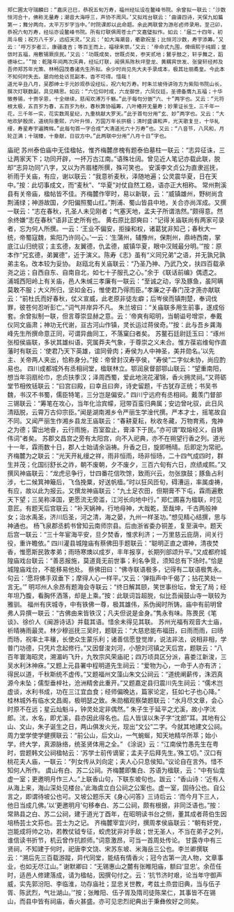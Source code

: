 <!-- { "loadSidebar": true } -->
	郑仁圃太守瑞麟曰：“嘉庆己巳，恭祝五旬万寿，福州经坛设在鳌峰书院。余曾拟一联云：‘沙数恒河合十，佛称无量寿；潮音大海呼三，声协不周风。’又拟戏台联云：‘曲谱四诗，天保九如篇第一；舞分两向，太平万岁字当中。’时院课即以此命题。余此两联曾为游彤卣师录用。至己卯，恭祝六旬万寿，经坛亦设鳌峰书院。所有灯联俱周苍士广文嘉璧拟作。如云：‘届二十四年，初周斗极；祝万八千岁，远绍天灵。’又云：‘如大海潮音，衢歌祝圣；比恒河沙数，寿宇添筹。’又云：‘呼万岁者三，康疆逢吉；等百王而上，福禄来崇。’又云：‘帝命式九围，俾缉熙于纯嘏；皇敛时五福，用敷锡厥庶民。’又云：‘功既成矣，世既贞矣，参天贰地；鼚乎鼓之，轩乎舞之，蹈德咏仁。’”按：乾隆年间两次庆典，经坛灯联，闻俱系陈秋坪登龙、黄耦宾世发、张燮轩经邦及吾师郑苏年光策、林畅园茂春诸先生所拟。余少时尚见先大夫手录成本，极其壮丽矞皇。今此本不知何时失去。屡向他处访觅副本，杳不可得。惜哉！
	道光辛丑八月，吴郡绅士于元妙观恭设经坛，祝六旬万寿。时朱兰坡侍讲珔方为紫阳书院山长，撰次灯联数副，具见精思。如云：“六位仰时成，六龙御世，六凤仪廷，圣德备膺九五福；十华徵券锡，十赍孚恩，十全继续，慈闱欢溥万千觞。”此于每句分嵌“六、十”两字也。又云：“元符根太极，五百岁为春，五百岁为秋，春秋筭协福筹，八叶椿开无量寿；妙果证长生，三千年一花，三千年一实，花实数周星纪，九重桃献大罗天。”此于首句分用“玄、妙”两字也。又云：“大地欢胪殷庶，道统际重熙，六叶升恒，万国万年长拱极；清时盛谱和声，光天歌复旦，十华糺缦，寿星寿宇遍腾辉。”此每句首一字合成“大清道光六十万寿”也。又云：“八音节，八风和，月轮正满；十瑞臻，十章献，日驭方中。”此两联中分用“八月十日”字也。
庙祀
	苏州泰伯庙中无佳楹帖，惟齐梅麓彦槐有题泰伯墓柱一联云：“志异征诛，三让两家天下；功同开辟，一抔万古江南。”语殊壮阔。曾见近人笔记亦载此联，脱却“志异功同”八字，又以为齐眉楼所撰，殊可笑也。
	安溪李文贞公为直隶巡抚，祈雨于关庙，有应，谢以联云：“我意祈麦秋，泽随地遍；公灵震华夏，日在天中。”按：此切事成文，而“麦秋”、“华夏”对仗自然工稳，语亦正大相称。
	常州荆溪县有关帝庙，楹帖皆不佳。齐梅麓作宰时，易以新联，云：“威镇雄州，野树尚含荆浦绿；神游故国，夕阳偏照蜀山红。”荆浦、蜀山皆县中地，关合亦尚浑成。又撰一联云：“志在春秋，孔圣人未见刚者；气塞天地，孟夫子所谓浩然。”颇得意。然余终嫌“志在春秋”语非正史所有也。
	黄右原比部奭曰：“记得关庙联尚有两家可录者，忘为何人所撰。一云：‘王业不偏安，拒操和权，诸葛犹非知己；春秋大一统，帝蜀寇魏，紫阳乃许同心。’一云：‘生蒲州，辅豫州，保荆州，鼎峙西南，掌底江山归统驭；主玄德，友翼德，仇孟德，威镇华夏，眼中汉贼最分明。’”按：原本作“兄玄德，弟翼德”，近于演义。陈寿《志》虽有“义同兄弟”之语，并无孰兄孰弟主名。改本较为妥协。
	赵瓯北有关庙联云：“乃圣乃神、乃武乃文，扶四百载承尧之运；自西自东、自南自北，如七十子服孔之心。”余于《联话前编》偶遗之。
	浦城西阳岭上有关庙，邑人朱缄三孝廉有一联云：“至诚之动，孚及豚鱼，虽阿瞒莫敢不服；大义所归，坚如金石，惟使君乃得而臣。”孝廉之子春门茂才箎亦献联云：“前杜氏而好春秋，仗义宣威，此老原非徒左癖；后岑侯而镇荆楚，奉词伐罪，彼苍何忍听彭亡。”词气并岸异不凡。
	朱兰坡曰：“关庙联多用生前事，遂成俗套。余曾拟制一联，但言尊崇显赫之意。云：‘帝爽有昭明，当朝谥号增崇，奉戴仪同文庙肃；神功无代谢，亘古河山作镇，灵长运过蒋侯奇。’”按：此与吾乡龚海峰先生所撰命意正同，可谓异曲同工，不落窠臼者矣。
	苏鳌石廷尉廷玉曰：“琢州张桓侯庙联，多状其雄纠语，究属莽夫气象，于尊崇之义未合。惟方葆岩维甸作直藩时有联云：‘使君乃天下英雄，谊同骨肉；寿侯为人中神圣，美并勋名。’以先主、关帝两人夹出，恰称身分。”按：帝曾封汉寿亭侯，“寿侯”二字似未协，尚应酌易也。
	四川成都城外有丞相祠堂，楹联林立。鄂润泉督部鄂山联云：“望重南阳，想当年羽扇纶巾，忠贞扶季汉；泽周西蜀，爱此地浣花濯锦，香火拥灵祠。”又蒋砺堂节相攸铦联云：“曰宫曰殿，曰幸且曰奔，诗史留题，千古犹存正统；书吴书魏，书汉不书蜀，儒臣特笔，三分岂是偏安。”
	四川宁远府有丞相祠。戴羡门督部三锡联云：“筹笔在攻心，当年化洽宾幪，冠带百蛮归典属；安边曾叱驭，此日风清瓯脱，云霄万古仰宗臣。”闻是湖南湘乡令严丽生学淦代撰。严本才士，摇笔故自不同。又闻严丽生作湘乡县龙王庙联云：“春耕夏耘，秋收冬藏，万物育焉，鬼神之为德；雷出地奋，云行雨施，百室盈止，膏泽下于民。”亦可谓“取熔经义，自铸伟词”者矣。
	苏郡文昌宫之旁有太阳宫，向不入祀典，亦不在朔望行香之列。道光十一年，霖雨数十日，郡人士始请余诣祷。升香之日，旋即畅晴。后即定为常祀。齐梅麓为之联云：“光天开糺缦之祥，雨非恒雨，旸非恒旸，二十四气成四时，群生并茂；化国衍舒长之祚，朝不废朝，夕不废夕，三百六旬有六日，庶绩咸熙。”又撰风神庙联云：“龙虎忌争行，廿四番花信吹馀，致雨兴云，勿张旗鼓；豚鱼占利涉，七二候箕神簸后，飞刍挽粟，好送帆樯。”时以狂风匝旬，碍漕运，率属虔祷，有应，故以此为报云。又撰龙神庙联云：“九土足农田，但期膏不下屯，霖雨遍敷天下望；三吴称泽国，更愿流无旁滥，江河长向地中行。”
	郑仁圃喜为楹联，时见意匠。有题天后宫联云：“补天娲神，行地母神，大哉乾，至哉坤，千古两般神女；治水禹圣，济川后圣，河之清，海之晏，九州一样圣功。”想见精心结撰，思与神通也。
	杨飞泉郡丞鹤书曾知云南师宗县。后由浙省委办铜差，复至滇中。题天后宫一联云：“三十年宦海平安，旦夕焚香，惟求利济；一万里慈云庇荫，间关行役，重许瞻依。”
	四川灌县城隍庙有蔡佛田手题联云：“聪明正直之谓神，清夜焚香，惟愿斯民敦孝弟；雨旸寒燠以成岁，丰年报享，长期列部颂升平。”又成都府城隍庙戏台联云：“善恶报施，莫道竟无前世事；利名争竞，须知总有下场时。”恰是城隍庙戏台，不能移易他处。
	蔡佛田曰：“佛寺联语极多，记得有二联语极隽永。句云：‘愿将佛手双垂下；摩得人心一样平。’又云：‘弹指声中千偈了；拈花笑处一言无。’”
	明邛州人余昂有题海会寺联云：“终日解其颐，笑世事纷坛，曾无了局；经年坦乃腹，看胸怀洒落，却是上乘。”按：此联词旨超脱，似比吾闽鼓山寺一联较为雅驯。
	福州有庆城寺，中有铁佛一尊，极其雄伟，系伪闽时所铸。庙中有前明曾弗人异撰一联云：“古佛由来皆铁汉；凡夫但说是金身。”隽永有味。陈畏民《笔谈》、徐价人《闽游诗话》并载其语。惜余未得见其联。
	苏州光福有观音大士庙，祈晴祷雨最灵。林少穆巡抚三吴时，题联云：“大慈悲能布福田，曰雨而雨，曰旸而旸，祝率土丰穰，长使众生蒙乐利；诸善信愿登觉岸，说法非法，说相非相，学普门功德，只凭片念起修行。”又因督浚刘河，小憩刘河镇之天后宫，题联云：“八百年寰海昭灵，溯湄屿飞升，九牧宗风荣庙祀；四万顷具区分派，喜娄江新浚，三吴水利沐神庥。”又题上元县署中程明道先生祠云：“爱物为心，一命于人亦有济；得民以道，千秋斯统不虚传。”又题福州文藻山朱文公祠云：“道统阐薪传，洙泗真源今未坠；儒型垂梓社，沧洲精舍此重开。”又题嘉定县归震川先生祠云：“儒术岂虚谈，水利书成，功在三江宜血食；经师偏晚达，篇家论定，狂如七子也心降。”
	桂林城外有临水文昌阁，极明瑟之致。朱勋楣观察棨题联云：“水月尽文章，会心时原不在远；星云灿魁斗，钟灵处定非偶然。”
	朱子生于延平之尤溪，故小字沋郎。沋，水名，即尤溪，县亦因此得名也。后人皆误以朱子字“沈郎”耳。其地有公山、文山，朱子诞生之日，两山俱发火光，现出“文公”二字。今就其地建文公祠。周力堂学使学健撰联云：“前公山，后文山，一气蜿蜒，知天地精华所萃；始小学，终大学，真源脉络，统圣贤体用之全。”
	《涂说》云：“江南侯竹愚先生在粤时，尝题韩文公祠楹帖云：‘苏学士前传谪宦；孟夫子后拜先生。’殊工切。”
	汉口有桃花夫人庙，一联云：“列女传从刘向定；夫人心只息侯知。”议论自在言外。惜不知何人所作。
	虞山有白、苏二公祠。齐梅麓即集白、苏语为楹联，云：“中有仙龛虚一室；更邀明月作三人。”上联香山句，下联东坡句也。跋云：“香山诗：‘近有人从海上来，海山深处见楼台。’此海虞立白公祠之公案也。虚一室，固待公也。自公言之，即谓待坡公也可。又坡公题乐天《身心问答》三诗后云：‘而今月下三人，他日当成几佛。’以‘更邀明月’句移奉白、苏二公祠，颇有根据，非同泛语也。”按：常熟县之白、苏二公祠，建于道光丁酉年，在昭明读书台之侧，董其成者蒋伯生因培杨芸士文荪也。芸士为之记。
	齐梅麓宰宜兴时，撰周孝侯庙联云：“朝有奸党，岂能成将帅之功，若教仗钺专征，蛟虎犹非对手敌；世无圣人，不当在弟子之列，谁信读书折节，机云曾作抗颜师。”词意激昂，可当一首周处传论。
	甘露寺中有三贤祠，不知建于何时，祀唐李文饶、宋苏东坡、米海岳三公也。李兰卿撰联云：“溯后先三百载游蹤，异代同堂，能结有情香火；冠今古第一流人物，文章事业，也如无尽江山。”
	谢默卿曰：“无锡惠山之麓有张睢阳庙，额曰‘显忠’。余莅任时，适邑人修建落成，请为楹帖，因撰句付之。云：‘抗节济时艰，论当年守御声威，实先郭汾阳、李临淮，功存庙社；显忠关世教，考兹土烝尝旧典，当与伍子胥、陈武烈，气壮湖山。’”按；张睢阳、伍子胥及隋司徒陈杲仁，其事皆不在锡山，而县中皆有祠庙，香火甚盛。亦可见忠烈祀典出于秉彝攸好之同矣。
